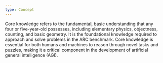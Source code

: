 ```yaml
---
type: Concept
---
```


Core knowledge refers to the fundamental, basic understanding that any four or five-year-old possesses, including elementary physics, objectness, counting, and basic geometry. It is the foundational knowledge required to approach and solve problems in the ARC benchmark. Core knowledge is essential for both humans and machines to reason through novel tasks and puzzles, making it a critical component in the development of artificial general intelligence (AGI).